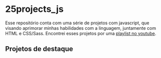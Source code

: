 # 25projects_js
Esse repositório conta com uma série de projetos com javascript, que visando aprimorar minhas habilidades com a linguagem, juntamente com HTML e CSS/Sass. Encontrei esses projetos por uma [playlist no youtube](https://www.youtube.com/watch?v=hIjAGcMh3QA&list=PLtMugc7g4GaqAVDZwQ_t1H6500ZGJzOgW).

## Projetos de destaque
